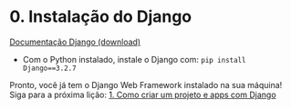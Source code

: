 # 0. Instalação do Django
[Documentação Django (download)](https://www.djangoproject.com/download/)

- Com o Python instalado, instale o Django com:
``` pip install Django==3.2.7 ```

Pronto, você já tem o Django Web Framework instalado na sua máquina! Siga para a próxima lição: [1. Como criar um projeto e apps com Django](https://github.com/nunescarol/es3/tree/main/2.%20django/1.%20Como%20criar%20um%20projeto%20e%20apps%20com%20Django)